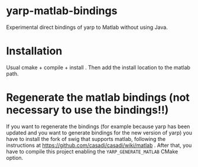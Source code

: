 # yarp-matlab-bindings
Experimental direct bindings of yarp to Matlab without using Java. 

# Installation 
Usual cmake + compile + install . Then add the install location to the matlab path. 

# Regenerate the matlab bindings (not necessary to use the bindings!!)
If you want to regenerate the bindings (for example because yarp has been updated and you want to generate bindings for the new version of yarp) you have to install the fork of swig that supports matlab, following the instructions at https://github.com/casadi/casadi/wiki/matlab . After that, you have to compile this project enabling the `YARP_GENERATE_MATLAB` CMake option. 

